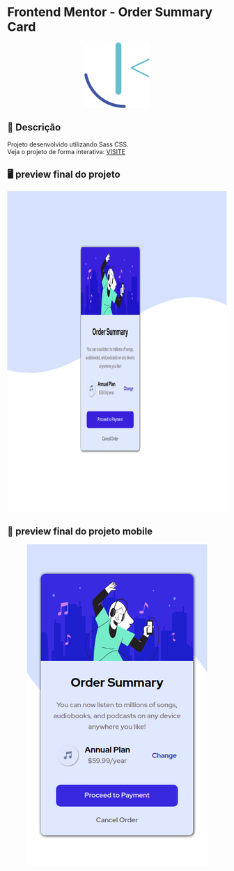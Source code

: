 # Frontend Mentor - Order Summary Card

<p align="center">
  <img src="https://raw.githubusercontent.com/kevenalves/Frontend-Mentor-Challenges/main/frontend-mentor-logo.png" width="150" height="150"/>
</p>

## 🚀 Descrição
Projeto desenvolvido utilizando Sass CSS.<br>
Veja o projeto de forma interativa: [VISITE](https://order-summary-kev.netlify.app/)

## 🖥️ preview final do projeto

<p align="center">
  <img src="images/desktop.png" width="1307" height="736"/>
</p>

## 📳 preview final do projeto mobile

<p align="center">
  <img src="images/mobile.png" width="414" height="736"/>
</p>